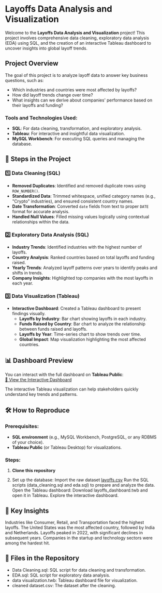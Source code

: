 # Layoffs Data Analysis and Visualization

Welcome to the **Layoffs Data Analysis and Visualization** project! This project involves comprehensive data cleaning, exploratory data analysis (EDA) using SQL, and the creation of an interactive Tableau dashboard to uncover insights into global layoff trends.



## Project Overview

The goal of this project is to analyze layoff data to answer key business questions, such as:
- Which industries and countries were most affected by layoffs?
- How did layoff trends change over time?
- What insights can we derive about companies' performance based on their layoffs and funding?

### Tools and Technologies Used:
- **SQL**: For data cleaning, transformation, and exploratory analysis.
- **Tableau**: For interactive and insightful data visualization.
- **MySQL Workbench**: For executing SQL queries and managing the database.



## 📂 Steps in the Project

### 1️⃣ Data Cleaning (SQL)
- **Removed Duplicates**: Identified and removed duplicate rows using `ROW_NUMBER()`.
- **Standardized Data**: Trimmed whitespace, unified category names (e.g., "Crypto" industries), and ensured consistent country names.
- **Date Transformation**: Converted `date` fields from text to proper `DATE` format for accurate analysis.
- **Handled Null Values**: Filled missing values logically using contextual relationships within the data.

### 2️⃣ Exploratory Data Analysis (SQL)
- **Industry Trends**: Identified industries with the highest number of layoffs.
- **Country Analysis**: Ranked countries based on total layoffs and funding raised.
- **Yearly Trends**: Analyzed layoff patterns over years to identify peaks and shifts in trends.
- **Company Insights**: Highlighted top companies with the most layoffs in each year.

### 3️⃣ Data Visualization (Tableau)
- **Interactive Dashboard**: Created a Tableau dashboard to present findings visually.
  - **Layoffs by Industry**: Bar chart showing layoffs in each industry.
  - **Funds Raised by Country**: Bar chart to analyze the relationship between funds raised and layoffs.
  - **Layoffs by Year**: Time-series chart to show trends over time.
  - **Global Impact**: Map visualization highlighting the most affected countries.



## 📊 Dashboard Preview

You can interact with the full dashboard on **Tableau Public**:  
[🔗 View the Interactive Dashboard](https://public.tableau.com/views/Laidoffsvisualization/Dashboard1?:language=en-US&:sid=&:redirect=auth&:display_count=n&:origin=viz_share_link)

The interactive Tableau visualization can help stakeholders quickly understand key trends and patterns.



## 🛠️ How to Reproduce

### Prerequisites:
- **SQL environment** (e.g., MySQL Workbench, PostgreSQL, or any RDBMS of your choice).
- **Tableau Public** (or Tableau Desktop) for visualizations.

### Steps:
1. **Clone this repository**

2. Set up the database:
Import the raw dataset [layoffs.csv](https://github.com/AlexTheAnalyst/MySQL-YouTube-Series/blob/main/layoffs.csv)
Run the SQL scripts (data_cleaning.sql and eda.sql) to prepare and analyze the data.
Open the Tableau dashboard:
Download layoffs_dashboard.twb and open it in Tableau.
Explore the interactive dashboard.

## 🔑 Key Insights
Industries like Consumer, Retail, and Transportation faced the highest layoffs.
The United States was the most affected country, followed by India and Netherlands.
Layoffs peaked in 2022, with significant declines in subsequent years.
Companies in the startup and technology sectors were among the hardest hit.

## 📎 Files in the Repository
- Data Cleaning.sql: SQL script for data cleaning and transformation.
- EDA.sql: SQL script for exploratory data analysis.
- data visualization.twb: Tableau dashboard file for visualization.
- cleaned dataset.csv: The dataset after the cleaning.
